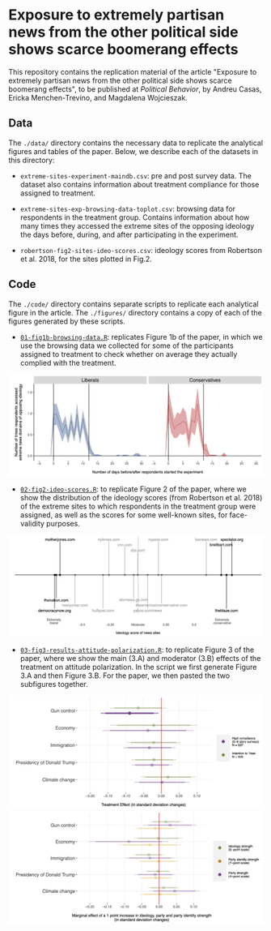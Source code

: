 # Exposure to extremely partisan news from the other political side shows scarce boomerang effects

This repository contains the replication material of the article "Exposure to extremely partisan news from the other political side shows scarce boomerang effects", to be published at _Political Behavior_, by Andreu Casas, Ericka Menchen-Trevino, and Magdalena Wojcieszak.

## Data
The `./data/` directory contains the necessary data to replicate the analytical figures and tables of the paper. Below, we describe each of the datasets in this directory:

- `extreme-sites-experiment-maindb.csv`: pre and post survey data. The dataset also contains information about treatment compliance for those assigned to treatment.

- `extreme-sites-exp-browsing-data-toplot.csv`: browsing data for respondents in the treatment group. Contains information about how many times they accessed the extreme sites of the opposing ideology the days before, during, and after participating in the experiment.

- `robertson-fig2-sites-ideo-scores.csv`: ideology scores from Robertson et al. 2018, for the sites plotted in Fig.2.


## Code
The `./code/` directory contains separate scripts to replicate each analytical figure in the article. The `./figures/` directory contains a copy of each of the figures generated by these scripts. 

- [`01-fig1b-browsing-data.R`](https://github.com/CasAndreu/extreme_sites_scarce_boomerang/blob/main/code/01-fig1b-browsing-data.R): replicates Figure 1b of the paper, in which we use the browsing  data we collected for some of the participants assigned to treatment to check whether on average they actually complied with the treatment.

<img src = "https://github.com/CasAndreu/extreme_sites_scarce_boomerang/blob/main/figures/fig1b-browsing-data.jpeg">

- [`02-fig2-ideo-scores.R`](https://github.com/CasAndreu/extreme_sites_scarce_boomerang/blob/main/code/02-fig2-ideo-scores.R): to replicate Figure 2 of the paper, where we show the distribution of the ideology scores (from Robertson et al. 2018) of the extreme  sites to which respondents in the treatment group were assigned, as well as the scores for some well-known sites, for face-validity purposes.

<img src = "https://github.com/CasAndreu/extreme_sites_scarce_boomerang/blob/main/figures/fig2-ideo-scores.jpeg">

- [`03-fig3-results-attitude-polarization.R`](https://github.com/CasAndreu/extreme_sites_scarce_boomerang/blob/main/code/03-fig3-results-attitude-polarization.R): to replicate Figure 3 of the paper, where we show the main (3.A) and moderator (3.B) effects of the treatment on attitude polarization. In the script we first generate Figure 3.A and then Figure 3.B. For the paper, we then pasted the two subfigures together.

<img src = "https://github.com/CasAndreu/extreme_sites_scarce_boomerang/blob/main/figures/fig3a-extreme-sites-att-pol-MAIN.jpeg">

<img src = "https://github.com/CasAndreu/extreme_sites_scarce_boomerang/blob/main/figures/fig3b-extreme-sites-att-pol-MOD.jpeg">
